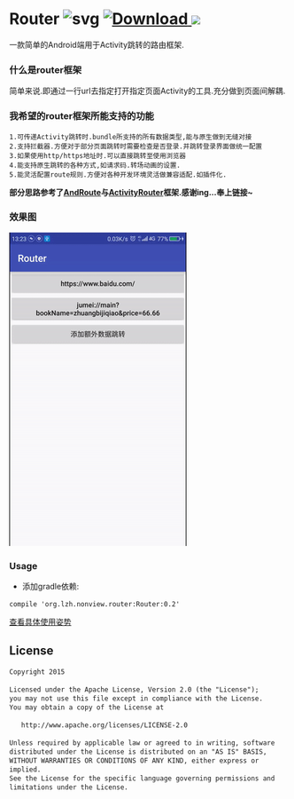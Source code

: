 # Router  ![svg](https://travis-ci.org/yjfnypeu/Router.svg?branch=master)   [ ![Download](https://api.bintray.com/packages/yjfnypeu/maven/Router/images/download.svg) ](https://bintray.com/yjfnypeu/maven/Router/_latestVersion) <a href="http://www.methodscount.com/?lib=org.lzh.nonview.router%3ARouter%3A0.2"><img src="https://img.shields.io/badge/Methods and size-171 | 17 KB-e91e63.svg"/></a>

一款简单的Android端用于Activity跳转的路由框架.

### 什么是router框架
简单来说.即通过一行url去指定打开指定页面Activity的工具.充分做到页面间解耦.

### 我希望的router框架所能支持的功能

```
1.可传递Activity跳转时.bundle所支持的所有数据类型,能与原生做到无缝对接
2.支持拦截器.方便对于部分页面跳转时需要检查是否登录.并跳转登录界面做统一配置
3.如果使用http/https地址时.可以直接跳转至使用浏览器
4.能支持原生跳转的各种方式,如请求码.转场动画的设置.
5.能灵活配置route规则.方便对各种开发环境灵活做兼容适配.如插件化.
```

**部分思路参考了[AndRoute](https://github.com/campusappcn/AndRouter)与[ActivityRouter](https://github.com/mzule/ActivityRouter)框架.感谢ing...奉上链接~**

### 效果图

![route](./pics/route.gif)

### Usage

- 添加gradle依赖:

```
compile 'org.lzh.nonview.router:Router:0.2'
```

[查看具体使用姿势](./Usage.md)

## License
```
Copyright 2015 

Licensed under the Apache License, Version 2.0 (the "License");
you may not use this file except in compliance with the License.
You may obtain a copy of the License at

   http://www.apache.org/licenses/LICENSE-2.0

Unless required by applicable law or agreed to in writing, software
distributed under the License is distributed on an "AS IS" BASIS,
WITHOUT WARRANTIES OR CONDITIONS OF ANY KIND, either express or implied.
See the License for the specific language governing permissions and
limitations under the License.
```
